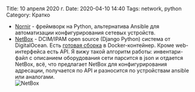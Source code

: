 Title: 10 апреля 2020 г.
Date: 2020-04-10 14:40
Tags: network, python
Category: Кратко

- [Nornir](https://nornir.readthedocs.io/en/latest/) - фреймворк на Python, альтернатива Ansible для автоматизации конфигурирования сетевых устройств.  
- [NetBox](https://netbox.readthedocs.io/en/stable/) - DCIM/IPAM open source (Django Python) система от DigitalOcean. Есть [готовая сборка](https://github.com/netbox-community/netbox-docker) в Docker-контейнер.
Кроме web-интерфейса есть API. Я вижу такой алгоритм работы: инвентари-файл с описанием оборудования сети парсится в json и отдается NetBox, всё, что предлагает NetBox для конфигурирования адресации,
получается по API и разносится по устройствам ansible или аналогами.    
![NetBox]({filename}/images/netbox_1.jpg)